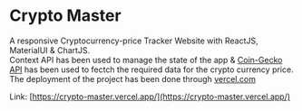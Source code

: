# Crypto Master
A responsive Cryptocurrency-price Tracker Website with ReactJS, MaterialUI & ChartJS.</br>
Context API has been used to manage the state of the app & [Coin-Gecko API](https://www.coingecko.com/en/api) has been used to fectch the required data for the crypto currency price.
</br>
The deployment of the project has been done through [vercel.com](https://vercel.com/)

Link: [https://crypto-master.vercel.app/](https://crypto-master.vercel.app/)
